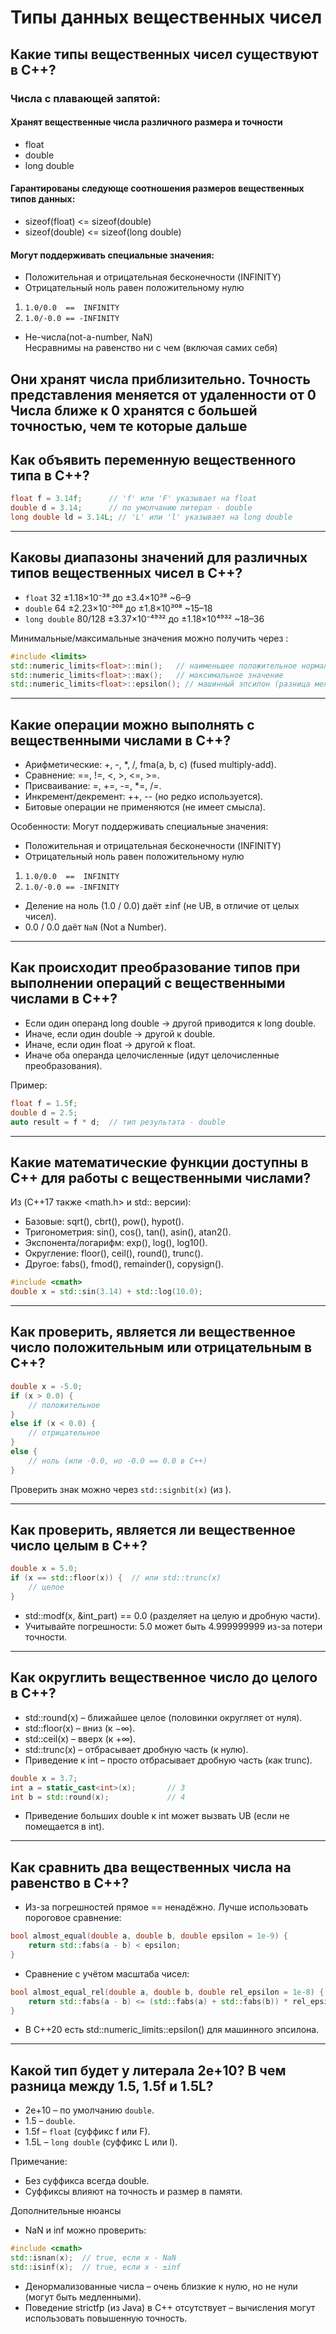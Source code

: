 # Типы данных вещественных чисел


## Какие типы вещественных чисел существуют в C++?
### Числа с плавающей запятой:
#### Хранят вещественные числа различного размера и точности
- float
- double
- long double
#### Гарантированы следующе соотношения размеров вещественных типов данных:
- sizeof(float) <= sizeof(double)
- sizeof(double) <= sizeof(long double)
#### Могут поддерживать специальные значения:
- Положительная и отрицательная бесконечности (INFINITY)
- Отрицательный ноль равен положительному нулю
1. `1.0/0.0  ==  INFINITY`
2. `1.0/-0.0 == -INFINITY`
- Не-числа(not-a-number, NaN) <br>
    Несравнимы на равенство ни с чем (включая самих себя)

Они хранят числа приблизительно. Точность представления меняется от удаленности от 0
Числа ближе к 0 хранятся с большей точностью, чем те которые дальше
---

## Как объявить переменную вещественного типа в C++?
```c++
float f = 3.14f;      // 'f' или 'F' указывает на float
double d = 3.14;      // по умолчанию литерал - double
long double ld = 3.14L; // 'L' или 'l' указывает на long double
```
---

## Каковы диапазоны значений для различных типов вещественных чисел в C++?
- `float`	32	±1.18×10⁻³⁸ до ±3.4×10³⁸	~6–9
- `double`	64	±2.23×10⁻³⁰⁸ до ±1.8×10³⁰⁸	~15–18
- `long double`	80/128	±3.37×10⁻⁴⁹³² до ±1.18×10⁴⁹³²	~18–36

Минимальные/максимальные значения можно получить через <limits>:
```c++
#include <limits>
std::numeric_limits<float>::min();   // наименьшее положительное нормализованное
std::numeric_limits<float>::max();   // максимальное значение
std::numeric_limits<float>::epsilon(); // машинный эпсилон (разница между 1 и следующим представимым числом)
```
---

## Какие операции можно выполнять с вещественными числами в C++?
- Арифметические: +, -, *, /, fma(a, b, c) (fused multiply-add).
- Сравнение: ==, !=, <, >, <=, >=.
- Присваивание: =, +=, -=, *=, /=.
- Инкремент/декремент: ++, -- (но редко используется).
- Битовые операции не применяются (не имеет смысла).

Особенности:
Могут поддерживать специальные значения:
- Положительная и отрицательная бесконечности (INFINITY)
- Отрицательный ноль равен положительному нулю
1. `1.0/0.0  ==  INFINITY`
2. `1.0/-0.0 == -INFINITY`
- Деление на ноль (1.0 / 0.0) даёт ±inf (не UB, в отличие от целых чисел).
- 0.0 / 0.0 даёт `NaN` (Not a Number).
---

## Как происходит преобразование типов при выполнении операций с вещественными числами в C++?
- Если один операнд long double → другой приводится к long double.
- Иначе, если один double → другой к double.
- Иначе, если один float → другой к float.
- Иначе оба операнда целочисленные (идут целочисленные преобразования).

Пример:
```c++
float f = 1.5f;
double d = 2.5;
auto result = f * d;  // тип результата - double
```
---

## Какие математические функции доступны в C++ для работы с вещественными числами?
Из <cmath> (C++17 также <math.h> и std:: версии):
- Базовые: sqrt(), cbrt(), pow(), hypot().
- Тригонометрия: sin(), cos(), tan(), asin(), atan2().
- Экспонента/логарифм: exp(), log(), log10().
- Округление: floor(), ceil(), round(), trunc().
- Другое: fabs(), fmod(), remainder(), copysign().

```c++
#include <cmath>
double x = std::sin(3.14) + std::log(10.0);
```
---

## Как проверить, является ли вещественное число положительным или отрицательным в C++?
```c++
double x = -5.0;
if (x > 0.0) {
    // положительное
} 
else if (x < 0.0) {
    // отрицательное
} 
else {
    // ноль (или -0.0, но -0.0 == 0.0 в C++)
}
```

Проверить знак можно через `std::signbit(x)` (из <cmath>).

---

## Как проверить, является ли вещественное число целым в C++?
```c++
double x = 5.0;
if (x == std::floor(x)) {  // или std::trunc(x)
    // целое
}
```

- std::modf(x, &int_part) == 0.0 (разделяет на целую и дробную части).
- Учитывайте погрешности: 5.0 может быть 4.999999999 из-за потери точности.
---

## Как округлить вещественное число до целого в C++?
- std::round(x) – ближайшее целое (половинки округляет от нуля).
- std::floor(x) – вниз (к −∞).
- std::ceil(x) – вверх (к +∞).
- std::trunc(x) – отбрасывает дробную часть (к нулю).
- Приведение к int – просто отбрасывает дробную часть (как trunc).

```c++
double x = 3.7;
int a = static_cast<int>(x);       // 3
int b = std::round(x);             // 4
```

- Приведение больших double к int может вызвать UB (если не помещается в int).
---

## Как сравнить два вещественных числа на равенство в C++?
- Из-за погрешностей прямое == ненадёжно. Лучше использовать пороговое сравнение:
```c++
bool almost_equal(double a, double b, double epsilon = 1e-9) {
    return std::fabs(a - b) < epsilon;
}
```

- Сравнение с учётом масштаба чисел:
```c++
bool almost_equal_rel(double a, double b, double rel_epsilon = 1e-8) {
    return std::fabs(a - b) <= (std::fabs(a) + std::fabs(b)) * rel_epsilon;
}
```
- В C++20 есть std::numeric_limits<T>::epsilon() для машинного эпсилона.
---

## Какой тип будет у литерала 2e+10? В чем разница между 1.5, 1.5f и 1.5L?
- 2e+10 – по умолчанию `double`.
- 1.5 – `double`.
- 1.5f – `float` (суффикс f или F).
- 1.5L – `long double` (суффикс L или l).

Примечание:
- Без суффикса всегда double.
- Суффиксы влияют на точность и размер в памяти.

Дополнительные нюансы
- NaN и inf можно проверить:

```c++
#include <cmath>
std::isnan(x);  // true, если x - NaN
std::isinf(x);  // true, если x - ±inf
```

- Денормализованные числа – очень близкие к нулю, но не нули (могут быть медленными).
- Поведение strictfp (из Java) в C++ отсутствует – вычисления могут использовать повышенную точность.